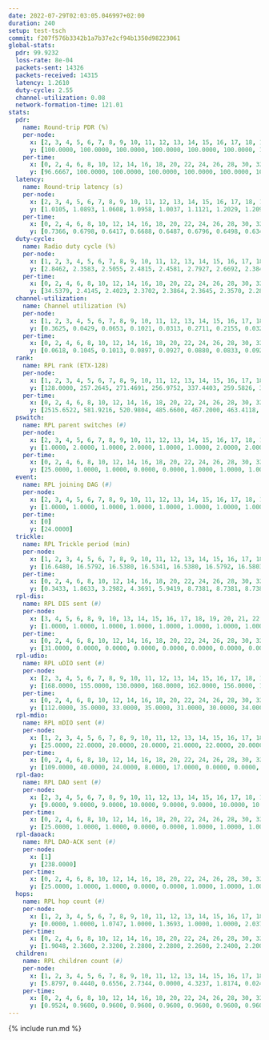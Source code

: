 ```yaml
---
date: 2022-07-29T02:03:05.046997+02:00
duration: 240
setup: test-tsch
commit: f207f576b3342b1a7b37e2cf94b1350d98223061
global-stats:
  pdr: 99.9232
  loss-rate: 8e-04
  packets-sent: 14326
  packets-received: 14315
  latency: 1.2610
  duty-cycle: 2.55
  channel-utilization: 0.08
  network-formation-time: 121.01
stats:
  pdr:
    name: Round-trip PDR (%)
    per-node:
      x: [2, 3, 4, 5, 6, 7, 8, 9, 10, 11, 12, 13, 14, 15, 16, 17, 18, 19, 20, 21, 22, 23, 24, 25]
      y: [100.0000, 100.0000, 100.0000, 100.0000, 100.0000, 100.0000, 100.0000, 100.0000, 100.0000, 99.6522, 99.8316, 100.0000, 99.8363, 100.0000, 99.8408, 100.0000, 100.0000, 100.0000, 100.0000, 100.0000, 100.0000, 99.8288, 100.0000, 99.1409]
    per-time:
      x: [0, 2, 4, 6, 8, 10, 12, 14, 16, 18, 20, 22, 24, 26, 28, 30, 32, 34, 36, 38, 40, 42, 44, 46, 48, 50, 52, 54, 56, 58, 60, 62, 64, 66, 68, 70, 72, 74, 76, 78, 80, 82, 84, 86, 88, 90, 92, 94, 96, 98, 100, 102, 104, 106, 108, 110, 112, 114, 116, 118, 120, 122, 124, 126, 128, 130, 132, 134, 136, 138, 140, 142, 144, 146, 148, 150, 152, 154, 156, 158, 160, 162, 164, 166, 168, 170, 172, 174, 176, 178, 180, 182, 184, 186, 188, 190, 192, 194, 196, 198, 200, 202, 204, 206, 208, 210, 212, 214, 216, 218, 220, 222, 224, 226, 228, 230, 232, 234, 236, 238]
      y: [96.6667, 100.0000, 100.0000, 100.0000, 100.0000, 100.0000, 100.0000, 100.0000, 100.0000, 100.0000, 100.0000, 100.0000, 100.0000, 100.0000, 100.0000, 100.0000, 100.0000, 100.0000, 100.0000, 100.0000, 100.0000, 100.0000, 100.0000, 100.0000, 100.0000, 100.0000, 100.0000, 100.0000, 100.0000, 100.0000, 100.0000, 100.0000, 100.0000, 100.0000, 100.0000, 100.0000, 100.0000, 100.0000, 100.0000, 100.0000, 100.0000, 100.0000, 100.0000, 100.0000, 100.0000, 100.0000, 100.0000, 100.0000, 100.0000, 100.0000, 100.0000, 100.0000, 100.0000, 100.0000, 100.0000, 100.0000, 100.0000, 100.0000, 100.0000, 97.5000, 100.0000, 100.0000, 100.0000, 97.5000, 100.0000, 100.0000, 100.0000, 100.0000, 100.0000, 100.0000, 100.0000, 100.0000, 100.0000, 100.0000, 100.0000, 100.0000, 100.0000, 100.0000, 100.0000, 100.0000, 100.0000, 100.0000, 100.0000, 100.0000, 100.0000, 100.0000, 100.0000, 100.0000, 99.1667, 100.0000, 100.0000, 100.0000, 100.0000, 100.0000, 100.0000, 100.0000, 100.0000, 100.0000, 100.0000, 100.0000, 100.0000, 100.0000, 100.0000, 100.0000, 100.0000, 100.0000, 100.0000, 100.0000, 100.0000, 100.0000, 100.0000, 100.0000, 100.0000, 100.0000, 100.0000, 100.0000, 100.0000, 100.0000, 100.0000, 100.0000]
  latency:
    name: Round-trip latency (s)
    per-node:
      x: [2, 3, 4, 5, 6, 7, 8, 9, 10, 11, 12, 13, 14, 15, 16, 17, 18, 19, 20, 21, 22, 23, 24, 25]
      y: [1.0105, 1.0893, 1.0608, 1.0958, 1.0037, 1.1121, 1.2029, 1.2096, 1.2109, 1.2281, 1.2733, 1.1145, 1.4214, 1.1519, 1.2379, 1.3916, 1.3518, 1.3763, 1.3545, 1.3957, 1.3734, 1.5330, 1.5268, 1.5343]
    per-time:
      x: [0, 2, 4, 6, 8, 10, 12, 14, 16, 18, 20, 22, 24, 26, 28, 30, 32, 34, 36, 38, 40, 42, 44, 46, 48, 50, 52, 54, 56, 58, 60, 62, 64, 66, 68, 70, 72, 74, 76, 78, 80, 82, 84, 86, 88, 90, 92, 94, 96, 98, 100, 102, 104, 106, 108, 110, 112, 114, 116, 118, 120, 122, 124, 126, 128, 130, 132, 134, 136, 138, 140, 142, 144, 146, 148, 150, 152, 154, 156, 158, 160, 162, 164, 166, 168, 170, 172, 174, 176, 178, 180, 182, 184, 186, 188, 190, 192, 194, 196, 198, 200, 202, 204, 206, 208, 210, 212, 214, 216, 218, 220, 222, 224, 226, 228, 230, 232, 234, 236, 238]
      y: [0.7366, 0.6798, 0.6417, 0.6688, 0.6487, 0.6796, 0.6498, 0.6345, 0.5700, 0.6202, 0.6200, 0.6889, 0.6515, 0.6487, 0.5865, 0.5364, 0.5870, 0.6473, 0.6035, 0.6287, 0.6374, 0.6410, 0.6285, 1.1326, 0.7618, 0.6971, 0.6465, 0.6650, 0.7535, 1.3785, 1.1926, 1.0342, 0.8382, 0.8515, 0.6722, 1.4146, 1.4966, 1.3645, 1.2210, 0.8966, 0.8791, 1.4427, 1.4404, 1.4932, 1.4711, 1.4966, 1.3418, 1.4567, 1.4943, 1.4550, 1.5107, 1.4827, 1.4675, 1.4769, 1.5286, 1.5027, 1.4899, 1.5148, 1.5272, 1.5273, 1.6098, 1.5834, 1.5897, 1.5460, 1.5351, 1.5082, 1.5073, 1.4779, 1.5455, 1.4592, 1.5311, 1.5252, 1.5080, 1.5788, 1.5398, 1.5432, 1.5988, 1.5765, 1.5664, 1.5615, 1.5475, 1.5500, 1.5726, 1.5143, 1.5107, 1.4595, 1.4561, 1.5108, 1.5107, 1.4919, 1.4957, 1.4950, 1.4837, 1.4825, 1.5024, 1.5080, 1.4721, 1.5170, 1.4736, 1.5198, 1.4838, 1.4919, 1.5358, 1.4785, 1.5116, 1.4635, 1.4963, 1.4797, 1.5080, 1.5184, 1.4734, 1.5000, 1.4890, 1.4954, 1.4589, 1.4657, 1.4892, 1.5170, 1.5015, 1.5022]
  duty-cycle:
    name: Radio duty cycle (%)
    per-node:
      x: [1, 2, 3, 4, 5, 6, 7, 8, 9, 10, 11, 12, 13, 14, 15, 16, 17, 18, 19, 20, 21, 22, 23, 24, 25]
      y: [2.8462, 2.3583, 2.5055, 2.4815, 2.4581, 2.7927, 2.6692, 2.3848, 2.4708, 2.2993, 2.4107, 2.4029, 2.5286, 2.6094, 2.6482, 2.4831, 2.5239, 2.6631, 2.4109, 2.6653, 2.7469, 2.6820, 2.7428, 2.7986, 2.8808]
    per-time:
      x: [0, 2, 4, 6, 8, 10, 12, 14, 16, 18, 20, 22, 24, 26, 28, 30, 32, 34, 36, 38, 40, 42, 44, 46, 48, 50, 52, 54, 56, 58, 60, 62, 64, 66, 68, 70, 72, 74, 76, 78, 80, 82, 84, 86, 88, 90, 92, 94, 96, 98, 100, 102, 104, 106, 108, 110, 112, 114, 116, 118, 120, 122, 124, 126, 128, 130, 132, 134, 136, 138, 140, 142, 144, 146, 148, 150, 152, 154, 156, 158, 160, 162, 164, 166, 168, 170, 172, 174, 176, 178, 180, 182, 184, 186, 188, 190, 192, 194, 196, 198, 200, 202, 204, 206, 208, 210, 212, 214, 216, 218, 220, 222, 224, 226, 228, 230, 232, 234, 236, 238, 240]
      y: [34.5379, 2.4145, 2.4023, 2.3702, 2.3864, 2.3645, 2.3570, 2.2850, 2.3789, 2.2521, 2.3103, 2.3578, 2.3080, 2.3089, 2.3698, 2.3450, 2.2978, 2.3463, 2.3355, 2.3365, 2.3452, 2.3332, 2.3093, 2.3041, 2.3409, 2.3411, 2.3431, 2.2933, 2.3045, 2.3039, 2.3397, 2.3419, 2.3402, 2.3381, 2.3337, 2.3343, 2.2865, 2.3351, 2.3192, 2.3333, 2.2363, 2.3361, 2.3520, 2.2504, 2.3362, 2.2855, 2.2924, 2.3359, 2.3317, 2.2433, 2.3397, 2.3373, 2.3304, 2.3398, 2.3314, 2.2922, 2.3472, 2.2547, 2.3402, 2.2820, 2.3314, 2.2933, 2.2872, 2.2881, 2.2924, 2.3508, 2.3014, 2.3402, 2.3363, 2.3605, 2.3431, 2.3559, 2.2154, 2.3413, 2.2874, 2.3363, 2.3556, 2.2944, 2.2992, 2.3405, 2.3337, 2.3317, 2.3356, 2.3422, 2.3487, 2.2530, 2.3357, 2.3465, 2.2885, 2.3449, 2.3422, 2.2804, 2.2030, 2.3483, 2.3394, 2.3375, 2.3417, 2.3326, 2.3037, 2.3397, 2.3521, 2.2550, 2.3445, 2.2643, 2.2927, 2.2933, 2.3301, 2.2945, 2.2419, 2.2954, 2.2538, 2.2022, 2.2577, 2.3490, 2.3368, 2.5736, 2.3222, 2.3193, 2.3449, 2.3387, 2.2197]
  channel-utilization:
    name: Channel utilization (%)
    per-node:
      x: [1, 2, 3, 4, 5, 6, 7, 8, 9, 10, 11, 12, 13, 14, 15, 16, 17, 18, 19, 20, 21, 22, 23, 24, 25]
      y: [0.3625, 0.0429, 0.0653, 0.1021, 0.0313, 0.2711, 0.2155, 0.0321, 0.0299, 0.0307, 0.0326, 0.0746, 0.0397, 0.0343, 0.1424, 0.0369, 0.0402, 0.1307, 0.0644, 0.0361, 0.0320, 0.0309, 0.0304, 0.0305, 0.0311]
    per-time:
      x: [0, 2, 4, 6, 8, 10, 12, 14, 16, 18, 20, 22, 24, 26, 28, 30, 32, 34, 36, 38, 40, 42, 44, 46, 48, 50, 52, 54, 56, 58, 60, 62, 64, 66, 68, 70, 72, 74, 76, 78, 80, 82, 84, 86, 88, 90, 92, 94, 96, 98, 100, 102, 104, 106, 108, 110, 112, 114, 116, 118, 120, 122, 124, 126, 128, 130, 132, 134, 136, 138, 140, 142, 144, 146, 148, 150, 152, 154, 156, 158, 160, 162, 164, 166, 168, 170, 172, 174, 176, 178, 180, 182, 184, 186, 188, 190, 192, 194, 196, 198, 200, 202, 204, 206, 208, 210, 212, 214, 216, 218, 220, 222, 224, 226, 228, 230, 232, 234, 236, 238, 240]
      y: [0.0618, 0.1045, 0.1013, 0.0897, 0.0927, 0.0880, 0.0833, 0.0925, 0.0904, 0.0760, 0.0822, 0.0848, 0.0850, 0.0833, 0.0896, 0.0755, 0.0774, 0.0781, 0.0757, 0.0750, 0.0763, 0.0748, 0.0811, 0.0777, 0.0751, 0.0754, 0.0786, 0.0746, 0.0827, 0.0794, 0.0775, 0.0779, 0.0745, 0.0764, 0.0734, 0.0764, 0.0724, 0.0744, 0.0700, 0.0731, 0.0702, 0.0754, 0.0798, 0.0758, 0.0736, 0.0728, 0.0773, 0.0759, 0.0748, 0.0680, 0.0752, 0.0732, 0.0727, 0.0764, 0.0740, 0.0761, 0.0791, 0.0755, 0.0797, 0.0707, 0.0757, 0.0772, 0.0776, 0.0766, 0.0773, 0.0783, 0.0778, 0.0733, 0.0738, 0.0831, 0.0771, 0.0791, 0.0829, 0.0757, 0.0738, 0.0759, 0.0838, 0.0770, 0.0776, 0.0784, 0.0765, 0.0733, 0.0766, 0.0805, 0.0819, 0.0761, 0.0727, 0.0767, 0.0743, 0.0769, 0.0784, 0.0698, 0.0707, 0.0775, 0.0765, 0.0732, 0.0751, 0.0744, 0.0790, 0.0784, 0.0811, 0.0760, 0.0760, 0.0811, 0.0750, 0.0752, 0.0710, 0.0758, 0.0725, 0.0740, 0.0767, 0.0716, 0.0780, 0.0796, 0.0757, 0.2176, 0.0526, 0.0374, 0.0596, 0.0765, 0.1047]
  rank:
    name: RPL rank (ETX-128)
    per-node:
      x: [1, 2, 3, 4, 5, 6, 7, 8, 9, 10, 11, 12, 13, 14, 15, 16, 17, 18, 19, 20, 21, 22, 23, 24, 25]
      y: [128.0000, 257.2645, 271.4691, 256.9752, 337.4403, 259.5826, 324.6446, 401.9300, 405.9588, 397.3374, 434.9098, 374.5484, 394.9504, 779.0920, 397.2705, 453.5697, 474.9262, 478.4385, 567.3141, 544.4215, 550.1770, 550.0207, 619.0000, 621.2757, 611.8802]
    per-time:
      x: [0, 2, 4, 6, 8, 10, 12, 14, 16, 18, 20, 22, 24, 26, 28, 30, 32, 34, 36, 38, 40, 42, 44, 46, 48, 50, 52, 54, 56, 58, 60, 62, 64, 66, 68, 70, 72, 74, 76, 78, 80, 82, 84, 86, 88, 90, 92, 94, 96, 98, 100, 102, 104, 106, 108, 110, 112, 114, 116, 118, 120, 122, 124, 126, 128, 130, 132, 134, 136, 138, 140, 142, 144, 146, 148, 150, 152, 154, 156, 158, 160, 162, 164, 166, 168, 170, 172, 174, 176, 178, 180, 182, 184, 186, 188, 190, 192, 194, 196, 198, 200, 202, 204, 206, 208, 210, 212, 214, 216, 218, 220, 222, 224, 226, 228, 230, 232, 234, 236, 238, 240]
      y: [2515.6522, 581.9216, 520.9804, 485.6600, 467.2000, 463.4118, 458.6667, 458.8431, 470.7451, 466.3922, 468.9800, 466.3137, 468.6346, 463.5714, 434.9216, 431.8000, 429.3600, 429.8000, 428.6000, 433.3922, 427.3333, 423.8200, 424.7000, 423.4400, 424.0600, 420.5400, 417.7647, 414.6200, 417.9200, 417.8600, 416.0000, 414.1400, 413.1800, 411.1400, 412.1200, 410.0400, 408.0000, 410.2000, 409.2200, 411.4800, 411.2000, 416.7800, 414.3000, 413.4200, 411.4706, 408.5600, 417.7255, 414.8200, 412.3800, 412.8000, 412.2000, 409.7400, 414.9200, 414.3200, 411.6200, 411.4000, 412.5000, 413.1800, 408.9804, 409.7600, 415.1800, 416.1000, 413.0784, 413.7600, 413.5294, 413.5400, 409.5686, 400.6800, 404.0600, 413.9600, 420.1600, 424.7400, 426.8000, 423.8431, 425.4038, 420.5294, 424.8077, 417.8800, 418.1000, 424.2353, 422.7000, 419.1000, 417.7600, 421.8235, 420.3585, 412.6200, 408.0800, 407.4800, 410.4600, 416.2600, 414.3800, 409.8400, 412.7400, 412.3800, 411.3400, 410.9400, 411.1600, 409.7000, 417.0196, 415.3200, 413.7200, 415.2200, 412.2000, 413.6078, 408.2200, 407.8000, 408.0392, 406.0400, 410.4706, 408.2200, 408.7200, 408.6400, 410.1800, 412.6471, 413.7200, 425.3571, 507.1510, 503.9816, 495.5049, 411.1200, 409.4400]
  pswitch:
    name: RPL parent switches (#)
    per-node:
      x: [2, 3, 4, 5, 6, 7, 8, 9, 10, 11, 12, 13, 14, 15, 16, 17, 18, 19, 20, 21, 22, 23, 24, 25]
      y: [1.0000, 2.0000, 1.0000, 2.0000, 1.0000, 1.0000, 2.0000, 2.0000, 2.0000, 3.0000, 7.0000, 1.0000, 9.0000, 3.0000, 3.0000, 3.0000, 3.0000, 5.0000, 2.0000, 3.0000, 2.0000, 4.0000, 3.0000, 2.0000]
    per-time:
      x: [0, 2, 4, 6, 8, 10, 12, 14, 16, 18, 20, 22, 24, 26, 28, 30, 32, 34, 36, 38, 40, 42, 44, 46, 48, 50, 52, 54, 56, 58, 60, 62, 64, 66, 68, 70, 72, 74, 76, 78, 80, 82, 84, 86, 88, 90, 92, 94, 96, 98, 100, 102, 104, 106, 108, 110, 112, 114, 116, 118, 120, 122, 124, 126, 128, 130, 132, 134, 136, 138, 140, 142, 144, 146, 148, 150, 152, 154, 156, 158, 160, 162, 164, 166, 168, 170, 172, 174, 176, 178, 180, 182, 184, 186, 188, 190, 192, 194, 196, 198, 200, 202, 204, 206, 208, 210, 212, 214, 216, 218, 220, 222, 224, 226]
      y: [25.0000, 1.0000, 1.0000, 0.0000, 0.0000, 1.0000, 1.0000, 1.0000, 1.0000, 1.0000, 0.0000, 1.0000, 2.0000, 6.0000, 1.0000, 0.0000, 0.0000, 0.0000, 0.0000, 1.0000, 1.0000, 0.0000, 0.0000, 0.0000, 0.0000, 0.0000, 1.0000, 0.0000, 0.0000, 0.0000, 0.0000, 0.0000, 0.0000, 0.0000, 0.0000, 0.0000, 0.0000, 0.0000, 0.0000, 0.0000, 0.0000, 0.0000, 0.0000, 0.0000, 1.0000, 0.0000, 1.0000, 0.0000, 0.0000, 0.0000, 0.0000, 0.0000, 0.0000, 0.0000, 0.0000, 0.0000, 0.0000, 0.0000, 1.0000, 0.0000, 0.0000, 0.0000, 1.0000, 0.0000, 1.0000, 0.0000, 1.0000, 0.0000, 0.0000, 0.0000, 0.0000, 0.0000, 0.0000, 1.0000, 2.0000, 1.0000, 2.0000, 0.0000, 0.0000, 1.0000, 0.0000, 0.0000, 0.0000, 1.0000, 3.0000, 0.0000, 0.0000, 0.0000, 0.0000, 0.0000, 0.0000, 0.0000, 0.0000, 0.0000, 0.0000, 0.0000, 0.0000, 0.0000, 1.0000, 0.0000, 0.0000, 0.0000, 0.0000, 1.0000, 0.0000, 0.0000, 1.0000, 0.0000, 1.0000, 0.0000, 0.0000, 0.0000, 0.0000, 1.0000]
  event:
    name: RPL joining DAG (#)
    per-node:
      x: [2, 3, 4, 5, 6, 7, 8, 9, 10, 11, 12, 13, 14, 15, 16, 17, 18, 19, 20, 21, 22, 23, 24, 25]
      y: [1.0000, 1.0000, 1.0000, 1.0000, 1.0000, 1.0000, 1.0000, 1.0000, 1.0000, 1.0000, 1.0000, 1.0000, 1.0000, 1.0000, 1.0000, 1.0000, 1.0000, 1.0000, 1.0000, 1.0000, 1.0000, 1.0000, 1.0000, 1.0000]
    per-time:
      x: [0]
      y: [24.0000]
  trickle:
    name: RPL Trickle period (min)
    per-node:
      x: [1, 2, 3, 4, 5, 6, 7, 8, 9, 10, 11, 12, 13, 14, 15, 16, 17, 18, 19, 20, 21, 22, 23, 24, 25]
      y: [16.6480, 16.5792, 16.5380, 16.5341, 16.5380, 16.5792, 16.5803, 16.5110, 16.5374, 16.5380, 16.5507, 16.4644, 16.5290, 16.5566, 16.5368, 16.4296, 16.5345, 16.4702, 17.3106, 16.5335, 16.5014, 16.5803, 16.5418, 16.5374, 16.4658]
    per-time:
      x: [0, 2, 4, 6, 8, 10, 12, 14, 16, 18, 20, 22, 24, 26, 28, 30, 32, 34, 36, 38, 40, 42, 44, 46, 48, 50, 52, 54, 56, 58, 60, 62, 64, 66, 68, 70, 72, 74, 76, 78, 80, 82, 84, 86, 88, 90, 92, 94, 96, 98, 100, 102, 104, 106, 108, 110, 112, 114, 116, 118, 120, 122, 124, 126, 128, 130, 132, 134, 136, 138, 140, 142, 144, 146, 148, 150, 152, 154, 156, 158, 160, 162, 164, 166, 168, 170, 172, 174, 176, 178, 180, 182, 184, 186, 188, 190, 192, 194, 196, 198, 200, 202, 204, 206, 208, 210, 212, 214, 216, 218, 220, 222, 224, 226, 228, 230, 232, 234, 236, 238, 240]
      y: [0.3433, 1.8633, 3.2982, 4.3691, 5.9419, 8.7381, 8.7381, 8.7381, 9.4235, 16.4483, 17.4763, 17.4763, 17.4763, 17.4763, 17.4763, 17.4763, 17.4763, 17.4763, 17.4763, 17.4763, 17.4763, 17.4763, 17.4763, 17.4763, 17.4763, 17.4763, 17.4763, 17.4763, 17.4763, 17.4763, 17.4763, 17.4763, 17.4763, 17.4763, 17.4763, 17.4763, 17.4763, 17.4763, 17.4763, 17.4763, 17.4763, 17.4763, 17.4763, 17.4763, 17.4763, 17.4763, 17.4763, 17.4763, 17.4763, 17.4763, 17.4763, 17.4763, 17.4763, 17.4763, 17.4763, 17.4763, 17.4763, 17.4763, 17.4763, 17.4763, 17.4763, 17.4763, 17.4763, 17.4763, 17.4763, 17.4763, 17.4763, 17.4763, 17.4763, 17.4763, 17.4763, 17.4763, 17.4763, 17.4763, 17.4763, 17.4763, 17.4763, 17.4763, 17.4763, 17.4763, 17.4763, 17.4763, 17.4763, 17.4763, 17.4763, 17.4763, 17.4763, 17.4763, 17.4763, 17.4763, 17.4763, 17.4763, 17.4763, 17.4763, 17.4763, 17.4763, 17.4763, 17.4763, 17.4763, 17.4763, 17.4763, 17.4763, 17.4763, 17.4763, 17.4763, 17.4763, 17.4763, 17.4763, 17.4763, 17.4763, 17.4763, 17.4763, 17.4763, 17.4763, 17.4763, 17.4763, 17.4763, 17.4763, 17.4763, 17.4763, 17.4763]
  rpl-dis:
    name: RPL DIS sent (#)
    per-node:
      x: [3, 4, 5, 6, 8, 9, 10, 13, 14, 15, 16, 17, 18, 19, 20, 21, 22, 23, 24, 25]
      y: [1.0000, 1.0000, 1.0000, 1.0000, 1.0000, 1.0000, 1.0000, 1.0000, 1.0000, 1.0000, 1.0000, 1.0000, 1.0000, 4.0000, 3.0000, 2.0000, 3.0000, 2.0000, 3.0000, 3.0000]
    per-time:
      x: [0, 2, 4, 6, 8, 10, 12, 14, 16, 18, 20, 22, 24, 26, 28, 30, 32, 34, 36, 38, 40, 42, 44, 46, 48, 50, 52, 54, 56, 58, 60, 62, 64, 66, 68, 70, 72, 74, 76, 78, 80, 82, 84, 86, 88, 90, 92, 94, 96, 98, 100, 102, 104, 106, 108, 110, 112, 114, 116, 118, 120, 122, 124, 126, 128, 130, 132, 134, 136, 138, 140, 142, 144, 146, 148, 150, 152, 154, 156, 158, 160, 162, 164, 166, 168, 170, 172, 174, 176, 178, 180, 182, 184, 186, 188, 190, 192, 194, 196, 198, 200, 202, 204, 206, 208, 210, 212, 214, 216, 218, 220, 222, 224, 226, 228, 230, 232, 234]
      y: [31.0000, 0.0000, 0.0000, 0.0000, 0.0000, 0.0000, 0.0000, 0.0000, 0.0000, 0.0000, 0.0000, 0.0000, 0.0000, 0.0000, 0.0000, 0.0000, 0.0000, 0.0000, 0.0000, 0.0000, 0.0000, 0.0000, 0.0000, 0.0000, 0.0000, 0.0000, 0.0000, 0.0000, 0.0000, 0.0000, 0.0000, 0.0000, 0.0000, 0.0000, 0.0000, 0.0000, 0.0000, 0.0000, 0.0000, 0.0000, 0.0000, 0.0000, 0.0000, 0.0000, 0.0000, 0.0000, 0.0000, 0.0000, 0.0000, 0.0000, 0.0000, 0.0000, 0.0000, 0.0000, 0.0000, 0.0000, 0.0000, 0.0000, 0.0000, 0.0000, 0.0000, 0.0000, 0.0000, 0.0000, 0.0000, 0.0000, 0.0000, 0.0000, 0.0000, 0.0000, 0.0000, 0.0000, 0.0000, 0.0000, 0.0000, 0.0000, 0.0000, 0.0000, 0.0000, 0.0000, 0.0000, 0.0000, 0.0000, 0.0000, 0.0000, 0.0000, 0.0000, 0.0000, 0.0000, 0.0000, 0.0000, 0.0000, 0.0000, 0.0000, 0.0000, 0.0000, 0.0000, 0.0000, 0.0000, 0.0000, 0.0000, 0.0000, 0.0000, 0.0000, 0.0000, 0.0000, 0.0000, 0.0000, 0.0000, 0.0000, 0.0000, 0.0000, 0.0000, 0.0000, 0.0000, 0.0000, 0.0000, 2.0000]
  rpl-udio:
    name: RPL uDIO sent (#)
    per-node:
      x: [2, 3, 4, 5, 6, 7, 8, 9, 10, 11, 12, 13, 14, 15, 16, 17, 18, 19, 20, 21, 22, 23, 24, 25]
      y: [168.0000, 155.0000, 130.0000, 168.0000, 162.0000, 156.0000, 164.0000, 166.0000, 170.0000, 169.0000, 171.0000, 175.0000, 170.0000, 154.0000, 169.0000, 170.0000, 144.0000, 175.0000, 163.0000, 165.0000, 162.0000, 166.0000, 166.0000, 167.0000]
    per-time:
      x: [0, 2, 4, 6, 8, 10, 12, 14, 16, 18, 20, 22, 24, 26, 28, 30, 32, 34, 36, 38, 40, 42, 44, 46, 48, 50, 52, 54, 56, 58, 60, 62, 64, 66, 68, 70, 72, 74, 76, 78, 80, 82, 84, 86, 88, 90, 92, 94, 96, 98, 100, 102, 104, 106, 108, 110, 112, 114, 116, 118, 120, 122, 124, 126, 128, 130, 132, 134, 136, 138, 140, 142, 144, 146, 148, 150, 152, 154, 156, 158, 160, 162, 164, 166, 168, 170, 172, 174, 176, 178, 180, 182, 184, 186, 188, 190, 192, 194, 196, 198, 200, 202, 204, 206, 208, 210, 212, 214, 216, 218, 220, 222, 224, 226, 228, 230, 232, 234, 236, 238, 240]
      y: [112.0000, 35.0000, 33.0000, 35.0000, 31.0000, 30.0000, 34.0000, 32.0000, 32.0000, 34.0000, 37.0000, 30.0000, 29.0000, 30.0000, 37.0000, 28.0000, 36.0000, 33.0000, 34.0000, 30.0000, 34.0000, 31.0000, 34.0000, 28.0000, 33.0000, 31.0000, 34.0000, 32.0000, 32.0000, 24.0000, 34.0000, 31.0000, 35.0000, 30.0000, 29.0000, 29.0000, 34.0000, 31.0000, 33.0000, 34.0000, 33.0000, 29.0000, 26.0000, 34.0000, 31.0000, 36.0000, 32.0000, 28.0000, 34.0000, 33.0000, 27.0000, 27.0000, 31.0000, 36.0000, 28.0000, 26.0000, 34.0000, 32.0000, 34.0000, 28.0000, 37.0000, 30.0000, 32.0000, 29.0000, 30.0000, 33.0000, 29.0000, 30.0000, 31.0000, 31.0000, 35.0000, 30.0000, 31.0000, 29.0000, 27.0000, 35.0000, 33.0000, 30.0000, 36.0000, 29.0000, 30.0000, 27.0000, 33.0000, 36.0000, 36.0000, 32.0000, 34.0000, 31.0000, 36.0000, 27.0000, 32.0000, 32.0000, 31.0000, 37.0000, 29.0000, 28.0000, 27.0000, 35.0000, 32.0000, 32.0000, 32.0000, 34.0000, 34.0000, 33.0000, 33.0000, 29.0000, 31.0000, 35.0000, 30.0000, 35.0000, 29.0000, 29.0000, 29.0000, 37.0000, 34.0000, 32.0000, 45.0000, 36.0000, 33.0000, 30.0000, 17.0000]
  rpl-mdio:
    name: RPL mDIO sent (#)
    per-node:
      x: [1, 2, 3, 4, 5, 6, 7, 8, 9, 10, 11, 12, 13, 14, 15, 16, 17, 18, 19, 20, 21, 22, 23, 24, 25]
      y: [25.0000, 22.0000, 20.0000, 20.0000, 21.0000, 22.0000, 20.0000, 20.0000, 21.0000, 21.0000, 20.0000, 22.0000, 20.0000, 21.0000, 21.0000, 21.0000, 22.0000, 26.0000, 21.0000, 23.0000, 23.0000, 20.0000, 22.0000, 21.0000, 20.0000]
    per-time:
      x: [0, 2, 4, 6, 8, 10, 12, 14, 16, 18, 20, 22, 24, 26, 28, 30, 32, 34, 36, 38, 40, 42, 44, 46, 48, 50, 52, 54, 56, 58, 60, 62, 64, 66, 68, 70, 72, 74, 76, 78, 80, 82, 84, 86, 88, 90, 92, 94, 96, 98, 100, 102, 104, 106, 108, 110, 112, 114, 116, 118, 120, 122, 124, 126, 128, 130, 132, 134, 136, 138, 140, 142, 144, 146, 148, 150, 152, 154, 156, 158, 160, 162, 164, 166, 168, 170, 172, 174, 176, 178, 180, 182, 184, 186, 188, 190, 192, 194, 196, 198, 200, 202, 204, 206, 208, 210, 212, 214, 216, 218, 220, 222, 224, 226, 228, 230, 232, 234, 236, 238, 240]
      y: [109.0000, 40.0000, 24.0000, 8.0000, 17.0000, 0.0000, 0.0000, 15.0000, 8.0000, 2.0000, 0.0000, 0.0000, 0.0000, 4.0000, 5.0000, 8.0000, 5.0000, 3.0000, 0.0000, 0.0000, 0.0000, 0.0000, 10.0000, 5.0000, 6.0000, 2.0000, 2.0000, 0.0000, 0.0000, 0.0000, 1.0000, 5.0000, 7.0000, 5.0000, 7.0000, 0.0000, 0.0000, 0.0000, 0.0000, 1.0000, 3.0000, 6.0000, 7.0000, 8.0000, 0.0000, 0.0000, 0.0000, 0.0000, 0.0000, 5.0000, 8.0000, 9.0000, 3.0000, 0.0000, 0.0000, 0.0000, 1.0000, 7.0000, 4.0000, 5.0000, 5.0000, 3.0000, 0.0000, 0.0000, 0.0000, 1.0000, 7.0000, 6.0000, 3.0000, 5.0000, 3.0000, 0.0000, 0.0000, 0.0000, 1.0000, 4.0000, 8.0000, 5.0000, 4.0000, 3.0000, 0.0000, 0.0000, 0.0000, 4.0000, 5.0000, 3.0000, 5.0000, 8.0000, 0.0000, 0.0000, 0.0000, 0.0000, 5.0000, 7.0000, 6.0000, 6.0000, 1.0000, 0.0000, 0.0000, 0.0000, 0.0000, 7.0000, 8.0000, 4.0000, 5.0000, 1.0000, 0.0000, 0.0000, 0.0000, 1.0000, 7.0000, 4.0000, 8.0000, 4.0000, 1.0000, 0.0000, 1.0000, 0.0000, 4.0000, 4.0000, 3.0000]
  rpl-dao:
    name: RPL DAO sent (#)
    per-node:
      x: [2, 3, 4, 5, 6, 7, 8, 9, 10, 11, 12, 13, 14, 15, 16, 17, 18, 19, 20, 21, 22, 23, 24, 25]
      y: [9.0000, 9.0000, 9.0000, 10.0000, 9.0000, 9.0000, 10.0000, 10.0000, 9.0000, 10.0000, 12.0000, 9.0000, 12.0000, 10.0000, 10.0000, 10.0000, 11.0000, 12.0000, 9.0000, 11.0000, 9.0000, 11.0000, 9.0000, 10.0000]
    per-time:
      x: [0, 2, 4, 6, 8, 10, 12, 14, 16, 18, 20, 22, 24, 26, 28, 30, 32, 34, 36, 38, 40, 42, 44, 46, 48, 50, 52, 54, 56, 58, 60, 62, 64, 66, 68, 70, 72, 74, 76, 78, 80, 82, 84, 86, 88, 90, 92, 94, 96, 98, 100, 102, 104, 106, 108, 110, 112, 114, 116, 118, 120, 122, 124, 126, 128, 130, 132, 134, 136, 138, 140, 142, 144, 146, 148, 150, 152, 154, 156, 158, 160, 162, 164, 166, 168, 170, 172, 174, 176, 178, 180, 182, 184, 186, 188, 190, 192, 194, 196, 198, 200, 202, 204, 206, 208, 210, 212, 214, 216, 218, 220, 222, 224, 226, 228, 230, 232, 234, 236, 238]
      y: [25.0000, 1.0000, 1.0000, 0.0000, 0.0000, 1.0000, 1.0000, 1.0000, 1.0000, 1.0000, 0.0000, 1.0000, 2.0000, 5.0000, 13.0000, 0.0000, 1.0000, 0.0000, 0.0000, 2.0000, 1.0000, 0.0000, 2.0000, 1.0000, 0.0000, 0.0000, 1.0000, 6.0000, 9.0000, 2.0000, 0.0000, 1.0000, 0.0000, 1.0000, 2.0000, 0.0000, 1.0000, 1.0000, 0.0000, 0.0000, 1.0000, 5.0000, 5.0000, 7.0000, 1.0000, 1.0000, 1.0000, 0.0000, 2.0000, 0.0000, 1.0000, 1.0000, 0.0000, 0.0000, 0.0000, 4.0000, 3.0000, 10.0000, 2.0000, 0.0000, 2.0000, 0.0000, 2.0000, 1.0000, 2.0000, 0.0000, 2.0000, 0.0000, 0.0000, 2.0000, 3.0000, 8.0000, 4.0000, 1.0000, 3.0000, 1.0000, 3.0000, 0.0000, 1.0000, 1.0000, 1.0000, 0.0000, 0.0000, 3.0000, 7.0000, 4.0000, 3.0000, 1.0000, 1.0000, 3.0000, 0.0000, 2.0000, 0.0000, 1.0000, 1.0000, 0.0000, 0.0000, 1.0000, 6.0000, 5.0000, 4.0000, 1.0000, 0.0000, 4.0000, 0.0000, 2.0000, 1.0000, 1.0000, 2.0000, 0.0000, 0.0000, 0.0000, 5.0000, 5.0000, 6.0000, 2.0000, 0.0000, 2.0000, 0.0000, 1.0000]
  rpl-daoack:
    name: RPL DAO-ACK sent (#)
    per-node:
      x: [1]
      y: [238.0000]
    per-time:
      x: [0, 2, 4, 6, 8, 10, 12, 14, 16, 18, 20, 22, 24, 26, 28, 30, 32, 34, 36, 38, 40, 42, 44, 46, 48, 50, 52, 54, 56, 58, 60, 62, 64, 66, 68, 70, 72, 74, 76, 78, 80, 82, 84, 86, 88, 90, 92, 94, 96, 98, 100, 102, 104, 106, 108, 110, 112, 114, 116, 118, 120, 122, 124, 126, 128, 130, 132, 134, 136, 138, 140, 142, 144, 146, 148, 150, 152, 154, 156, 158, 160, 162, 164, 166, 168, 170, 172, 174, 176, 178, 180, 182, 184, 186, 188, 190, 192, 194, 196, 198, 200, 202, 204, 206, 208, 210, 212, 214, 216, 218, 220, 222, 224, 226, 228, 230, 232, 234, 236, 238]
      y: [25.0000, 1.0000, 1.0000, 0.0000, 0.0000, 1.0000, 1.0000, 1.0000, 1.0000, 1.0000, 0.0000, 1.0000, 2.0000, 5.0000, 13.0000, 0.0000, 1.0000, 0.0000, 0.0000, 2.0000, 1.0000, 0.0000, 2.0000, 1.0000, 0.0000, 0.0000, 1.0000, 6.0000, 8.0000, 3.0000, 0.0000, 1.0000, 0.0000, 1.0000, 2.0000, 0.0000, 1.0000, 1.0000, 0.0000, 0.0000, 1.0000, 5.0000, 5.0000, 7.0000, 1.0000, 1.0000, 1.0000, 0.0000, 2.0000, 0.0000, 1.0000, 1.0000, 0.0000, 0.0000, 0.0000, 4.0000, 3.0000, 10.0000, 2.0000, 0.0000, 2.0000, 0.0000, 2.0000, 1.0000, 2.0000, 0.0000, 2.0000, 0.0000, 0.0000, 2.0000, 3.0000, 8.0000, 4.0000, 1.0000, 3.0000, 1.0000, 3.0000, 0.0000, 1.0000, 1.0000, 1.0000, 0.0000, 0.0000, 3.0000, 6.0000, 4.0000, 3.0000, 1.0000, 1.0000, 3.0000, 0.0000, 2.0000, 0.0000, 1.0000, 1.0000, 0.0000, 0.0000, 1.0000, 6.0000, 5.0000, 4.0000, 1.0000, 0.0000, 4.0000, 0.0000, 2.0000, 1.0000, 1.0000, 2.0000, 0.0000, 0.0000, 0.0000, 5.0000, 5.0000, 6.0000, 2.0000, 0.0000, 2.0000, 0.0000, 1.0000]
  hops:
    name: RPL hop count (#)
    per-node:
      x: [1, 2, 3, 4, 5, 6, 7, 8, 9, 10, 11, 12, 13, 14, 15, 16, 17, 18, 19, 20, 21, 22, 23, 24, 25]
      y: [0.0000, 1.0000, 1.0747, 1.0000, 1.3693, 1.0000, 1.0000, 2.0373, 2.0000, 2.0000, 2.0913, 1.6763, 2.0000, 2.5667, 2.0000, 2.0622, 2.0415, 2.0830, 3.0000, 3.0000, 3.0500, 3.0000, 3.1458, 3.1917, 3.1125]
    per-time:
      x: [0, 2, 4, 6, 8, 10, 12, 14, 16, 18, 20, 22, 24, 26, 28, 30, 32, 34, 36, 38, 40, 42, 44, 46, 48, 50, 52, 54, 56, 58, 60, 62, 64, 66, 68, 70, 72, 74, 76, 78, 80, 82, 84, 86, 88, 90, 92, 94, 96, 98, 100, 102, 104, 106, 108, 110, 112, 114, 116, 118, 120, 122, 124, 126, 128, 130, 132, 134, 136, 138, 140, 142, 144, 146, 148, 150, 152, 154, 156, 158, 160, 162, 164, 166, 168, 170, 172, 174, 176, 178, 180, 182, 184, 186, 188, 190, 192, 194, 196, 198, 200, 202, 204, 206, 208, 210, 212, 214, 216, 218, 220, 222, 224, 226, 228, 230, 232, 234, 236, 238, 240]
      y: [1.9048, 2.3600, 2.3200, 2.2800, 2.2800, 2.2600, 2.2400, 2.2000, 2.1600, 2.1200, 2.1200, 2.1200, 2.0800, 2.0600, 2.0400, 2.0400, 2.0400, 2.0400, 2.0400, 2.0400, 2.0400, 2.0400, 2.0400, 2.0400, 2.0400, 2.0400, 2.0000, 1.9600, 1.9600, 1.9600, 1.9600, 1.9600, 1.9600, 1.9600, 1.9600, 1.9600, 1.9600, 1.9600, 1.9600, 1.9600, 1.9600, 1.9600, 1.9600, 1.9600, 1.9400, 1.9200, 1.9200, 1.9200, 1.9200, 1.9200, 1.9200, 1.9200, 1.9200, 1.9200, 1.9200, 1.9200, 1.9200, 1.9200, 1.9200, 1.9200, 1.9200, 1.9200, 1.9200, 1.9200, 2.0400, 2.1600, 2.1600, 2.1600, 2.1600, 2.1600, 2.1600, 2.1600, 2.1600, 2.1600, 2.0800, 2.0000, 2.0200, 2.0400, 2.0400, 2.0600, 2.0800, 2.0800, 2.0800, 2.0800, 2.0200, 2.0000, 2.0000, 2.0000, 2.0000, 2.0000, 2.0000, 2.0000, 2.0000, 2.0000, 2.0000, 2.0000, 2.0000, 2.0000, 2.0000, 2.0000, 2.0000, 2.0000, 2.0000, 2.0000, 2.0000, 2.0000, 2.0000, 1.9600, 1.9600, 1.9600, 1.9600, 1.9600, 1.9600, 1.9600, 1.9600, 1.9600, 1.9600, 1.9600, 1.9600, 1.9600, 1.9600]
  children:
    name: RPL children count (#)
    per-node:
      x: [1, 2, 3, 4, 5, 6, 7, 8, 9, 10, 11, 12, 13, 14, 15, 16, 17, 18, 19, 20, 21, 22, 23, 24, 25]
      y: [5.8797, 0.4440, 0.6556, 2.7344, 0.0000, 4.3237, 1.8174, 0.0249, 0.0000, 0.0000, 0.0041, 0.8091, 0.2199, 0.0000, 3.5892, 0.0539, 0.1618, 3.0622, 0.0000, 0.1708, 0.0167, 0.0000, 0.0000, 0.0000, 0.0000]
    per-time:
      x: [0, 2, 4, 6, 8, 10, 12, 14, 16, 18, 20, 22, 24, 26, 28, 30, 32, 34, 36, 38, 40, 42, 44, 46, 48, 50, 52, 54, 56, 58, 60, 62, 64, 66, 68, 70, 72, 74, 76, 78, 80, 82, 84, 86, 88, 90, 92, 94, 96, 98, 100, 102, 104, 106, 108, 110, 112, 114, 116, 118, 120, 122, 124, 126, 128, 130, 132, 134, 136, 138, 140, 142, 144, 146, 148, 150, 152, 154, 156, 158, 160, 162, 164, 166, 168, 170, 172, 174, 176, 178, 180, 182, 184, 186, 188, 190, 192, 194, 196, 198, 200, 202, 204, 206, 208, 210, 212, 214, 216, 218, 220, 222, 224, 226, 228, 230, 232, 234, 236, 238, 240]
      y: [0.9524, 0.9600, 0.9600, 0.9600, 0.9600, 0.9600, 0.9600, 0.9600, 0.9600, 0.9600, 0.9600, 0.9600, 0.9600, 0.9600, 0.9600, 0.9600, 0.9600, 0.9600, 0.9600, 0.9600, 0.9600, 0.9600, 0.9600, 0.9600, 0.9600, 0.9600, 0.9600, 0.9600, 0.9600, 0.9600, 0.9600, 0.9600, 0.9600, 0.9600, 0.9600, 0.9600, 0.9600, 0.9600, 0.9600, 0.9600, 0.9600, 0.9600, 0.9600, 0.9600, 0.9600, 0.9600, 0.9600, 0.9600, 0.9600, 0.9600, 0.9600, 0.9600, 0.9600, 0.9600, 0.9600, 0.9600, 0.9600, 0.9600, 0.9600, 0.9600, 0.9600, 0.9600, 0.9600, 0.9600, 0.9600, 0.9600, 0.9600, 0.9600, 0.9600, 0.9600, 0.9600, 0.9600, 0.9600, 0.9600, 0.9600, 0.9600, 0.9600, 0.9600, 0.9600, 0.9600, 0.9600, 0.9600, 0.9600, 0.9600, 0.9600, 0.9600, 0.9600, 0.9600, 0.9600, 0.9600, 0.9600, 0.9600, 0.9600, 0.9600, 0.9600, 0.9600, 0.9600, 0.9600, 0.9600, 0.9600, 0.9600, 0.9600, 0.9600, 0.9600, 0.9600, 0.9600, 0.9600, 0.9600, 0.9600, 0.9600, 0.9600, 0.9600, 0.9600, 0.9600, 0.9600, 0.9600, 0.9600, 0.9600, 0.9600, 0.9600, 0.9600]
---
```


{% include run.md %}
